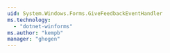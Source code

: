 ```yaml
---
uid: System.Windows.Forms.GiveFeedbackEventHandler
ms.technology: 
  - "dotnet-winforms"
ms.author: "kempb"
manager: "ghogen"
---
```

